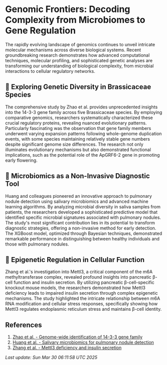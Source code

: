 # Genomic Frontiers: Decoding Complexity from Microbiomes to Gene Regulation

The rapidly evolving landscape of genomics continues to unveil intricate molecular mechanisms across diverse biological systems. Recent groundbreaking research demonstrates how advanced computational techniques, molecular profiling, and sophisticated genetic analyses are transforming our understanding of biological complexity, from microbial interactions to cellular regulatory networks.

## 🧬 Exploring Genetic Diversity in Brassicaceae Species

The comprehensive study by Zhao et al. provides unprecedented insights into the 14-3-3 gene family across five Brassicaceae species. By employing comparative genomics, researchers systematically characterized these crucial regulatory proteins, revealing nuanced evolutionary patterns. Particularly fascinating was the observation that gene family members underwent varying expansion patterns following whole-genome duplication events, with some species maintaining relatively stable gene numbers despite significant genome size differences. The research not only illuminates evolutionary mechanisms but also demonstrated functional implications, such as the potential role of the ApGRF6-2 gene in promoting early flowering.

## 🦠 Microbiomics as a Non-Invasive Diagnostic Tool

Huang and colleagues pioneered an innovative approach to pulmonary nodule detection using salivary microbiomics and advanced machine learning algorithms. By analyzing microbial diversity in saliva samples from patients, the researchers developed a sophisticated predictive model that identified specific microbial signatures associated with pulmonary nodules. The study's most significant contribution lies in its potential to transform diagnostic strategies, offering a non-invasive method for early detection. The XGBoost model, optimized through Bayesian techniques, demonstrated remarkable performance in distinguishing between healthy individuals and those with pulmonary nodules.

## 🧪 Epigenetic Regulation in Cellular Function

Zhang et al.'s investigation into Mettl3, a critical component of the m6A methyltransferase complex, revealed profound insights into pancreatic β-cell function and insulin secretion. By utilizing pancreatic β-cell-specific knockout mouse models, the researchers demonstrated how Mettl3 deficiency leads to impaired insulin secretion through complex epigenetic mechanisms. The study highlighted the intricate relationship between m6A RNA modification and cellular stress responses, specifically showing how Mettl3 regulates endoplasmic reticulum stress and maintains β-cell identity.

## References

1. [Zhao et al. - Genome-wide identification of 14-3-3 gene family](https://pubmed.ncbi.nlm.nih.gov/40155852)
2. [Huang et al. - Salivary microbiomics for pulmonary nodule detection](https://pubmed.ncbi.nlm.nih.gov/40155734)
3. [Zhang et al. - Mettl3 deficiency and insulin secretion](https://pubmed.ncbi.nlm.nih.gov/40155600)

*Last update: Sun Mar 30 06:11:58 UTC 2025*
